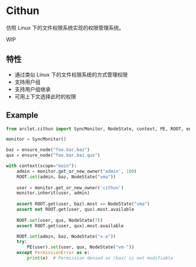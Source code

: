 # Cithun

仿照 Linux 下的文件权限系统实现的权限管理系统。

WIP

## 特性

- 通过类似 Linux 下的文件权限系统的方式管理权限
- 支持用户组
- 支持用户组继承
- 可用上下文选择此时的权限

## Example

```python
from arclet.cithun import SyncMonitor, NodeState, context, PE, ROOT, ensure_node

monitor = SyncMonitor()

baz = ensure_node("foo.bar.baz")
qux = ensure_node("foo.bar.baz.qux")

with context(scope="main"):
    admin = monitor.get_or_new_owner('admin', 100)
    ROOT.set(admin, baz, NodeState("vma"))
    
    user = monitor.get_or_new_owner('cithun')
    monitor.inherit(user, admin)
    
    assert ROOT.get(user, baz).most == NodeState("vma")
    assert not ROOT.get(user, qux).most.available
    
    ROOT.set(user, qux, NodeState(7))
    assert ROOT.get(user, qux).most.available

    ROOT.set(admin, baz, NodeState("v-a"))
    try:
        PE(user).set(user, qux, NodeState("vm-"))
    except PermissionError as e:
        print(e)  # Permission denied as /baz/ is not modifiable
```